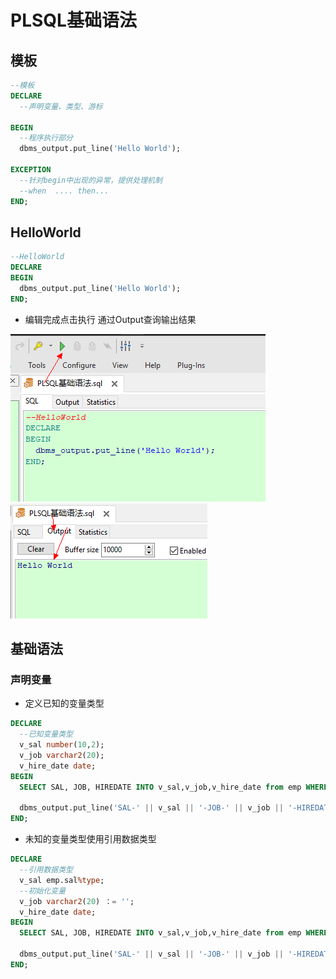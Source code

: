 # PLSQL基础语法

## 模板

```sql
--模板
DECLARE
  --声明变量、类型、游标

BEGIN
  --程序执行部分
  dbms_output.put_line('Hello World');

EXCEPTION
  --针对begin中出现的异常，提供处理机制
  --when  .... then...
END;

```

## HelloWorld

```sql
--HelloWorld
DECLARE
BEGIN
  dbms_output.put_line('Hello World');
END;

```

* 编辑完成点击执行 通过Output查询输出结果

![image.png](./assets/1649506694170-image.png)![image.png](./assets/1649506717561-image.png)

## 基础语法

### 声明变量

* 定义已知的变量类型

```sql
DECLARE
  --已知变量类型
  v_sal number(10,2);
  v_job varchar2(20);
  v_hire_date date;
BEGIN
  SELECT SAL, JOB, HIREDATE INTO v_sal,v_job,v_hire_date from emp WHERE EMP.EMPNO = 7369;
  
  dbms_output.put_line('SAL-' || v_sal || '-JOB-' || v_job || '-HIREDATE-' || V_HIRE_DATE);
END;
```

* 未知的变量类型使用引用数据类型

```sql
DECLARE
  --引用数据类型
  v_sal emp.sal%type;
  --初始化变量
  v_job varchar2(20) ：= '';
  v_hire_date date;
BEGIN
  SELECT SAL, JOB, HIREDATE INTO v_sal,v_job,v_hire_date from emp WHERE EMP.EMPNO = 7369;
  
  dbms_output.put_line('SAL-' || v_sal || '-JOB-' || v_job || '-HIREDATE-' || V_HIRE_DATE);
END;
```
